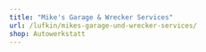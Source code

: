 ```yaml
---
title: "Mike's Garage & Wrecker Services"
url: /lufkin/mikes-garage-und-wrecker-services/
shop: Autowerkstatt
---
```

